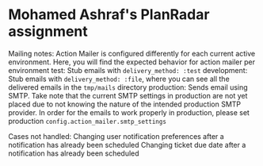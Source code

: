 # Mohamed Ashraf's PlanRadar assignment

Mailing notes:
Action Mailer is configured differently for each current active environment. Here, you will find the expected behavior for action mailer per environment
test: Stub emails with `delivery_method: :test`
development: Stub emails with `delivery_method: :file`, where you can see all the delivered emails in the `tmp/mails` directory
production: Sends email using SMTP. Take note that the current SMTP settings in production are not yet placed due to not knowing the nature of the intended production SMTP provider. In order for the emails to work properly in production, please set production `config.action_mailer.smtp_settings`

Cases not handled:
Changing user notification preferences after a notification has already been scheduled
Changing ticket due date after a notification has already been scheduled
